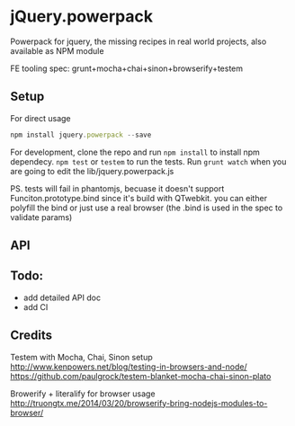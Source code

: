 jQuery.powerpack
====================

Powerpack for jquery, the missing recipes in real world projects, also available as NPM module 

FE tooling spec: grunt+mocha+chai+sinon+browserify+testem

## Setup
   
For direct usage   
```js
npm install jquery.powerpack --save
```

For development, clone the repo and run `npm install` to install npm dependecy. `npm test` or `testem` to run the tests. Run `grunt watch` when you are going to edit the lib/jquery.powerpack.js 

PS. tests will fail in phantomjs, becuase it doesn't support Funciton.prototype.bind since it's build with QTwebkit. you can either polyfill the bind or just use a real browser (the .bind is used in the spec to validate params)

## API

## Todo: 

- add detailed API doc 
- add CI

## Credits 
 
Testem with Mocha, Chai, Sinon setup http://www.kenpowers.net/blog/testing-in-browsers-and-node/
https://github.com/paulgrock/testem-blanket-mocha-chai-sinon-plato

Browerify + literalify for browser usage
http://truongtx.me/2014/03/20/browserify-bring-nodejs-modules-to-browser/
